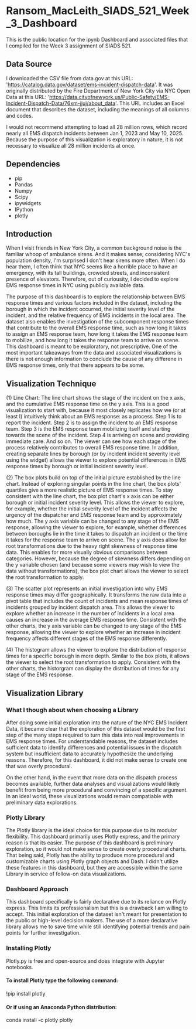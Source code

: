 # Ransom_MacLeith_SIADS_521_Week_3_Dashboard
This is the public location for the ipynb Dashboard and associated files that I compiled for the Week 3 assignment of SIADS 521. 

## Data Source
I downloaded the CSV file from data.gov at this URL: 'https://catalog.data.gov/dataset/ems-incident-dispatch-data'. 
It was originally distributed by the Fire Department of New York City via NYC Open Data at this URL: 'https://data.cityofnewyork.us/Public-Safety/EMS-Incident-Dispatch-Data/76xm-jjuj/about_data'. This URL includes an Excel document that describes the dataset, including the meanings of all columns and codes. 

I would not recommend attempting to load all 28 million rows, which record nearly all EMS dispatch incidents between Jan 1, 2023 and May 10, 2025. Because the purpose of this visualization is exploratory in nature, it is not necessary to visualize all 28 million incidents at once. 

## Dependencies
* pip
* Pandas
* Numpy
* Scipy
* ipywidgets
* IPython
* plotly

## Introduction
When I visit friends in New York City, a common background noise is the familiar whoop of ambulance sirens. And it makes sense; considering NYC's population density, I'm surprised I don't hear sirens more often. When I do hear them, I often think that NYC seems like a horrible place to have an emergency, with its tall buildings, crowded streets, and inconsistent presence of elevators. Therefore, out of curiousity, I decided to explore EMS response times in NYC using publicly available data. 

The purpose of this dashboard is to explore the relationship between EMS response times and various factors included in the dataset, including the borough in which the incident occurred, the initial severity level of the incident, and the relative frequency of EMS incidents in the local area. The dataset also enables the investigation of the subcomponent response times that contribute to the overall EMS response time, such as how long it takes to assign an EMS response team, how long it takes the EMS response team to mobilize, and how long it takes the response team to arrive on scene. This dashboard is meant to be exploratory, not prescriptive. One of the most important takeaways from the data and associated visualizations is there is not enough information to conclude the cause of any differene in EMS response times, only that there appears to be some. 

## Visualization Technique
(1) Line Chart: The line chart shows the stage of the incident on the x axis, and the cumulative EMS response time on the y axis. This is a good visualization to start with, because it most closely replicates how we (or at least I) intuitively think about an EMS response: as a process. Step 1 is to report the incident. Step 2 is to assign the incident to an EMS response team. Step 3 is the EMS response team mobilizing itself and starting towards the scene of the incident. Step 4 is arriving on scene and providing immediate care. And so on. The viewer can see how each stage of the process relatively contributes to overall EMS response time. In addition, creating separate lines by borough (or by incident incident severity level using the widget) allows the viewer to explore potential differences in EMS response times by borough or initial incident severity level. 

(2) The box plots build on top of the initial picture established by the line chart. Instead of exploring singular points in the line chart, the box plots' quartiles give a more realistic picture of EMS response times. To stay consistent with the line chart, the box plot chart's x axis can be either borough or initial incident severity level. This allows the viewer to explore, for example, whether the initial severity level of the incident affects the urgency of the dispatcher and EMS response team and by approximately how much. The y axis variable can be changed to any stage of the EMS response, allowing the viewer to explore, for example, whether differences between boroughs lie in the time it takes to dispatch an incident or the time it takes for the response team to arrive on scene. The y axis does allow for root transformations due to the heavy right skewness of response time data. This enables for more visually obvious comparisons between categories. However, because the degree of skewness differs depending on the y variable chosen (and because some viewers may wish to view the data without transformations), the box plot chart allows the viewer to select the root transformation to apply. 

(3) The scatter plot represents an initial investigation into why EMS response times may differ geographically. It transforms the raw data into a pivot table that includes the count of incidents and mean response times of incidents grouped by incident dispatch area. This allows the viewer to explore whether an increase in the number of incidents in a local area causes an increase in the average EMS response time. Consistent with the other charts, the y axis variable can be changed to any stage of the EMS response, allowing the viewer to explore whether an increase in incident frequency affects different stages of the EMS response differently. 

(4) The histogram allows the viewer to explore the distribution of response times for a specific borough in more depth. Similar to the box plots, it allows the viewer to select the root transformation to apply. Consistent with the other charts, the historgram can display the distribution of times for any stage of the EMS response. 

## Visualization Library
### What I though about when choosing a Library
After doing some initial exploration into the nature of the NYC EMS Incident Data, it became clear that the exploration of this dataset would be the first step of the many steps required to turn this data into real improvements in EMS response times. For understandable reasons, the dataset includes sufficient data to identify differences and potential issues in the dispatch system but insufficient data to accurately hypothesize the underlying reasons. Therefore, for this dashboard, it did not make sense to create one that was overly procedural. 

On the other hand, in the event that more data on the dispatch process becomes available, further data analyses and visualizations would likely benefit from being more procedural and convincing of a specific argument. In an ideal world, these visualizations would remain compatiable with preliminary data explorations. 
### Plotly Library
The Plotly library is the ideal choice for this purpose due to its modular flexibility. This dashboard primarily uses Plotly express, and the primary reason is that its easier. The purpose of this dashboard is preliminary exploration, so it would not make sense to create overly procedural charts. That being said, Plotly has the ability to produce more procedural and customizable charts using Plotly graph objects and Dash. I didn't utilize these features in this dashboard, but they are accessible within the same Library in service of follow-on data visualizations. 
### Dashboard Approach
This dashboard specifically is fairly declarative due to its reliance on Plotly express. This limits its professionalism but this is a drawback I am willing to accept. This initial exploration of the dataset isn't meant for presentation to the public or high-level decision makers. The use of a more declarative library allows me to save time while still identifying potential trends and pain points for further investigation. 
### Installing Plotly
Plotly.py is free and open-source and does integrate with Jupyter notebooks. 
#### To install Plotly type the following command: 
!pip install plotly
#### Or if using an Anaconda Python distribution:
conda install -c plotly plotly
